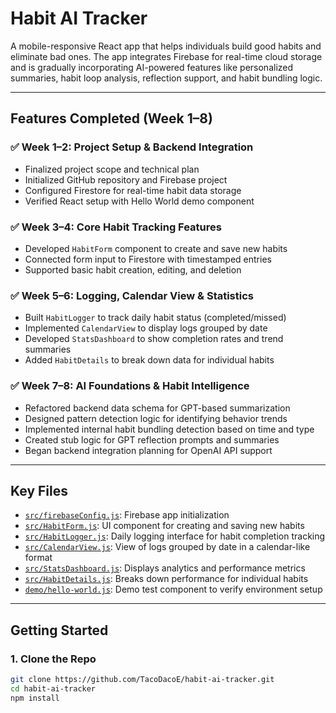 # Habit AI Tracker

A mobile-responsive React app that helps individuals build good habits and eliminate bad ones. The app integrates Firebase for real-time cloud storage and is gradually incorporating AI-powered features like personalized summaries, habit loop analysis, reflection support, and habit bundling logic.

---

## Features Completed (Week 1–8)

### ✅ Week 1–2: Project Setup & Backend Integration
- Finalized project scope and technical plan
- Initialized GitHub repository and Firebase project
- Configured Firestore for real-time habit data storage
- Verified React setup with Hello World demo component

### ✅ Week 3–4: Core Habit Tracking Features
- Developed `HabitForm` component to create and save new habits
- Connected form input to Firestore with timestamped entries
- Supported basic habit creation, editing, and deletion

### ✅ Week 5–6: Logging, Calendar View & Statistics
- Built `HabitLogger` to track daily habit status (completed/missed)
- Implemented `CalendarView` to display logs grouped by date
- Developed `StatsDashboard` to show completion rates and trend summaries
- Added `HabitDetails` to break down data for individual habits

### ✅ Week 7–8: AI Foundations & Habit Intelligence
- Refactored backend data schema for GPT-based summarization
- Designed pattern detection logic for identifying behavior trends
- Implemented internal habit bundling detection based on time and type
- Created stub logic for GPT reflection prompts and summaries
- Began backend integration planning for OpenAI API support

---

## Key Files

- [`src/firebaseConfig.js`](https://github.com/TacoDacoE/habit-ai-tracker/blob/main/src/firebaseConfig.js): Firebase app initialization  
- [`src/HabitForm.js`](https://github.com/TacoDacoE/habit-ai-tracker/blob/main/src/HabitForm.js): UI component for creating and saving new habits  
- [`src/HabitLogger.js`](https://github.com/TacoDacoE/habit-ai-tracker/blob/main/src/HabitLogger.js): Daily logging interface for habit completion tracking  
- [`src/CalendarView.js`](https://github.com/TacoDacoE/habit-ai-tracker/blob/main/src/CalendarView.js): View of logs grouped by date in a calendar-like format  
- [`src/StatsDashboard.js`](https://github.com/TacoDacoE/habit-ai-tracker/blob/main/src/StatsDashboard.js): Displays analytics and performance metrics  
- [`src/HabitDetails.js`](https://github.com/TacoDacoE/habit-ai-tracker/blob/main/src/HabitDetails.js): Breaks down performance for individual habits  
- [`demo/hello-world.js`](https://github.com/TacoDacoE/habit-ai-tracker/blob/main/demo/hello-world.js): Demo test component to verify environment setup

---

## Getting Started

### 1. Clone the Repo

```bash
git clone https://github.com/TacoDacoE/habit-ai-tracker.git
cd habit-ai-tracker
npm install
